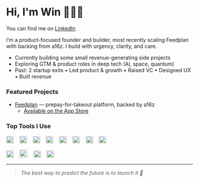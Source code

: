 # Hi, I'm Win 🧑🏼‍🚀

You can find me on [LinkedIn](https://linkedin.com/in/winfeigle)

I’m a product-focused founder and builder, most recently scaling Feedplan with backing from a16z. I build with urgency, clarity, and care.

* Currently building some small revenue-generating side projects
* Exploring GTM & product roles in deep tech (AI, space, quantum)
* Past: 2 startup exits • Led product & growth • Raised VC • Designed UX • Built revenue

### Featured Projects

* [Feedplan](https://github.com/feedplan) — prepay-for-takeout platform, backed by a16z
    * [Available on the App Store](https://apps.apple.com/us/app/feedplan-restaurant-savings/id1636252926)


### Top Tools I Use

<p align="left">
  <img src="https://upload.wikimedia.org/wikipedia/commons/thumb/9/99/Unofficial_JavaScript_logo_2.svg/1200px-Unofficial_JavaScript_logo_2.svg.png" height="20" alt="JavaScript" />&nbsp;&nbsp;&nbsp;
  <img src="https://upload.wikimedia.org/wikipedia/commons/thumb/7/73/Ruby_logo.svg/1024px-Ruby_logo.svg.png" height="20" alt="Ruby" />&nbsp;&nbsp;&nbsp;
  <img src="https://cdn.freebiesupply.com/logos/large/2x/react-1-logo-svg-vector.svg" height="20" alt="React" />&nbsp;&nbsp;&nbsp;
  <img src="https://static-00.iconduck.com/assets.00/node-js-icon-1817x2048-g8tzf91e.png" height="20" alt="Node.js" />&nbsp;&nbsp;&nbsp;
  <img src="https://upload.wikimedia.org/wikipedia/commons/thumb/0/05/Go_Logo_Blue.svg/640px-Go_Logo_Blue.svg.png" height="20" alt="Go" />&nbsp;&nbsp;&nbsp;
  <img src="https://upload.wikimedia.org/wikipedia/commons/thumb/3/3f/Git_icon.svg/1200px-Git_icon.svg.png" height="20" alt="Git" />&nbsp;&nbsp;&nbsp;
  <img src="https://upload.wikimedia.org/wikipedia/commons/thumb/2/29/Postgresql_elephant.svg/993px-Postgresql_elephant.svg.png" height="20" alt="PostgreSQL" />&nbsp;&nbsp;&nbsp;
   <img src="https://encrypted-tbn0.gstatic.com/images?q=tbn:ANd9GcTkIyzuKbWXglpMjXFmRqCSJOaRfyswluGasA&s" height="20" alt="MongoDB" />

</p>
  
<p align="left">
   <img src="https://cdn.jsdelivr.net/gh/devicons/devicon/icons/figma/figma-original.svg" height="20" alt="Figma" />&nbsp;&nbsp;&nbsp;
   <img src="https://boost.space/wp-content/uploads/2024/11/notion.png" height="22" alt="Notion" />&nbsp;&nbsp;&nbsp;
   <img src="https://custom.typingmind.com/assets/models/claude.webp" height="20" alt="Claude / Anthropic" />&nbsp;&nbsp;&nbsp;
   <img src="https://ai.ls/assets/openai-logos/PNGs/openai-white-lockup.png" height="20" alt="ChatGPT" />&nbsp;&nbsp;&nbsp;
</p>

---
  
> *The best way to predict the future is to launch it 🚀*
